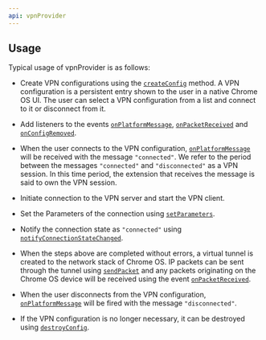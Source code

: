 ```yaml
---
api: vpnProvider
---
```


## Usage

Typical usage of vpnProvider is as follows:

* Create VPN configurations using the [`createConfig`][1] method. A VPN configuration is a persistent entry shown to the user in a native Chrome OS UI. The user can select a VPN configuration from a list and connect to it or disconnect from it.

* Add listeners to the events [`onPlatformMessage`][2], [`onPacketReceived`][3] and [`onConfigRemoved`][4].

* When the user connects to the VPN configuration, [`onPlatformMessage`][2] will be received with the message `"connected"`. We refer to the period between the messages `"connected"` and `"disconnected"` as a VPN session. In this time period, the extension that receives the message is said to own the VPN session.

* Initiate connection to the VPN server and start the VPN client.

* Set the Parameters of the connection using [`setParameters`][5].

* Notify the connection state as `"connected"` using [`notifyConnectionStateChanged`][6].

* When the steps above are completed without errors, a virtual tunnel is created to the network stack of Chrome OS. IP packets can be sent through the tunnel using [`sendPacket`][7] and any packets originating on the Chrome OS device will be received using the event [`onPacketReceived`][3].

* When the user disconnects from the VPN configuration, [`onPlatformMessage`][2] will be fired with the message `"disconnected"`.

* If the VPN configuration is no longer necessary, it can be destroyed using [`destroyConfig`][8].

[1]: #method-createConfig
[2]: #event-onPlatformMessage
[3]: #event-onPacketReceived
[4]: #event-onConfigRemoved
[5]: #method-setParameters
[6]: #method-notifyConnectionStateChanged
[7]: #method-sendPacket
[8]: #method-destroyConfig